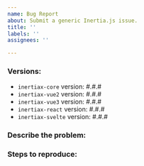 ```yaml
---
name: Bug Report
about: Submit a generic Inertia.js issue.
title: ''
labels: ''
assignees: ''

---
```


### Versions:

- `inertiax-core` version: #.#.#
- `inertiax-vue2` version: #.#.#
- `inertiax-vue3` version: #.#.#
- `inertiax-react` version: #.#.#
- `inertiax-svelte` version: #.#.#

### Describe the problem:

<!--
  Explain the behavior you're seeing that you think is a bug,
  and explain how you think things should behave instead.
-->

### Steps to reproduce:

<!--
  Please carefully explain the steps to reproduce this issue.
  We can't help you without a reproduction.
-->
